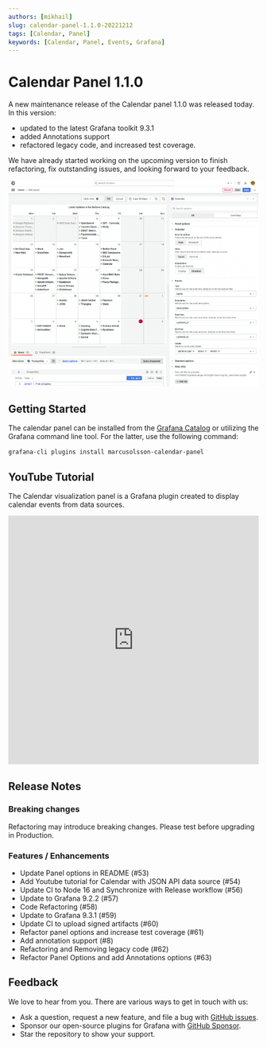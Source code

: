 ```yaml
---
authors: [mikhail]
slug: calendar-panel-1.1.0-20221212
tags: [Calendar, Panel]
keywords: [Calendar, Panel, Events, Grafana]
---
```


# Calendar Panel 1.1.0

A new maintenance release of the Calendar panel 1.1.0 was released today. In this version:
- updated to the latest Grafana toolkit 9.3.1
- added Annotations support
- refactored legacy code, and increased test coverage.

<!--truncate-->

We have already started working on the upcoming version to finish refactoring, fix outstanding issues, and looking forward to your feedback.

![Panel](panel.png)

## Getting Started

The calendar panel can be installed from the [Grafana Catalog](https://grafana.com/grafana/plugins/marcusolsson-calendar-panel/) or utilizing the Grafana command line tool. For the latter, use the following command:

```bash
grafana-cli plugins install marcusolsson-calendar-panel
```

## YouTube Tutorial

The Calendar visualization panel is a Grafana plugin created to display calendar events from data sources.

<iframe width="100%" height="500" src="https://www.youtube.com/embed/iPJ122x0oos" title="Calendar plugin for Grafana tutorial | Step by step | JSON API plugin example" frameBorder="0" allow="accelerometer; autoplay; clipboard-write; encrypted-media; gyroscope; picture-in-picture" allowFullScreen></iframe>

## Release Notes

### Breaking changes

Refactoring may introduce breaking changes. Please test before upgrading in Production.

### Features / Enhancements

- Update Panel options in README (#53)
- Add Youtube tutorial for Calendar with JSON API data source (#54)
- Update CI to Node 16 and Synchronize with Release workflow (#56)
- Update to Grafana 9.2.2 (#57)
- Code Refactoring (#58)
- Update to Grafana 9.3.1 (#59)
- Update CI to upload signed artifacts (#60)
- Refactor panel options and increase test coverage (#61)
- Add annotation support (#8)
- Refactoring and Removing legacy code (#62)
- Refactor Panel Options and add Annotations options (#63)

## Feedback

We love to hear from you. There are various ways to get in touch with us:

- Ask a question, request a new feature, and file a bug with [GitHub issues](https://github.com/volkovlabs/volkovlabs-calendar-panel/issues/new/choose).
- Sponsor our open-source plugins for Grafana with [GitHub Sponsor](https://github.com/sponsors/VolkovLabs).
- Star the repository to show your support.
